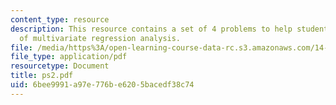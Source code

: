 ```yaml
---
content_type: resource
description: This resource contains a set of 4 problems to help students review knowledge
  of multivariate regression analysis.
file: /media/https%3A/open-learning-course-data-rc.s3.amazonaws.com/14-44-energy-economics-spring-2007/6bee9991a97e776be6205bacedf38c74_ps2.pdf
file_type: application/pdf
resourcetype: Document
title: ps2.pdf
uid: 6bee9991-a97e-776b-e620-5bacedf38c74
---
```

